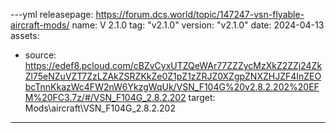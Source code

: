 ---yml 
releasepage: https://forum.dcs.world/topic/147247-vsn-flyable-aircraft-mods/
name: V 2.1.0 
tag: "v2.1.0" 
version: "v2.1.0" 
date: 2024-04-13
assets:
  - source: https://edef8.pcloud.com/cBZvCyxUTZQeWAr77ZZZycMzXkZ2ZZj24ZkZl75eNZuVZT7ZzLZAkZSRZKkZe0Z1pZ1zZRJZ0XZgpZNXZHJZF4InZEObcTnnKkazWc4FW2nW6YkzgWqUk/VSN_F104G%20v2.8.2.202%20EFM%20FC3.7z/#/VSN_F104G_2.8.2.202
    target: Mods\aircraft\VSN_F104G_2.8.2.202
---

